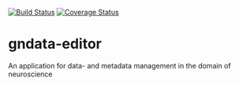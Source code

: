 [![Build Status](https://travis-ci.org/G-Node/gndata-editor.png?branch=master)](https://travis-ci.org/G-Node/gndata-editor)
[![Coverage Status](https://coveralls.io/repos/G-Node/gndata-editor/badge.png?branch=master)](https://coveralls.io/r/G-Node/gndata-editor?branch=master)

gndata-editor
=============

An application for data- and metadata management in the domain of neuroscience
